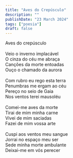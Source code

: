 ```yaml
---
title: "Aves do Crepúsculo"
description: ""
publishDate: "23 March 2024"
tags: ["poesia"]
draft: false
---
```



Aves do crepúsculo<br>
<br>
Veio o inverno implacável<br>
O cinza do céu me abraça<br>
Canções da morte entoadas<br>
Ouço o chamado da aurora<br>
<br>
Com rubro eu rego esta terra<br>
Penumbras me ergam ao céu<br>
Pereço no seio de Gaia<br>
Nos ventos terei mausoléu<br>
<br>
Comei-me aves da morte<br>
Tirai de mim minha carne<br>
Vivei de mim saciadas<br>
Fazei de mim vossa arte<br>
<br>
Cuspi aos ventos meu sangue<br>
Jorrai no espaço meu ser<br>
Sede minha morte ambulante<br>
Deixai-me em vós perecer<br>
